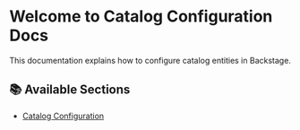 # Welcome to Catalog Configuration Docs

This documentation explains how to configure catalog entities in Backstage.

## 📚 Available Sections

- [Catalog Configuration](catalog-configuration.md)
